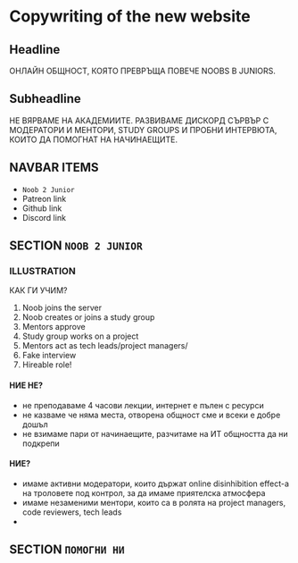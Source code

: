 # Copywriting of the new website

## Headline
ОНЛАЙН ОБЩНОСТ, КОЯТО ПРЕВРЪЩА ПОВЕЧЕ NOOBS В JUNIORS.

## Subheadline
НЕ ВЯРВАМЕ НА АКАДЕМИИТЕ. РАЗВИВАМЕ ДИСКОРД СЪРВЪР С МОДЕРАТОРИ И МЕНТОРИ,
STUDY GROUPS И ПРОБНИ ИНТЕРВЮТА, КОИТО ДА ПОМОГНАТ НА НАЧИНАЕЩИТЕ.

## NAVBAR ITEMS
- `Noob 2 Junior`
- Patreon link
- Github link
- Discord link


## SECTION `NOOB 2 JUNIOR`

### ILLUSTRATION

КАК ГИ УЧИМ?
1. Noob joins the server
1. Noob creates or joins a study group
1. Mentors approve
1. Study group works on a project
1. Mentors act as tech leads/project managers/
1. Fake interview
1. Hireable role!

#### НИЕ НЕ?
- не преподаваме 4 часови лекции, интернет е пълен с ресурси
- не казваме че няма места, отворена общност сме и всеки е добре дошъл
- не взимаме пари от начинаещите, разчитаме на ИТ общността да ни подкрепи 

<!-- - не инвестираме в учебни зали, а в добре организиран Discord сървър -->

#### НИЕ?
- имаме активни модератори, които държат online disinhibition effect-a на троловете под контрол, за да имаме приятелска атмосфера
- имаме незаменими ментори, които са в ролята на project managers, code reviewers, tech leads
- 

## SECTION `ПОМОГНИ НИ`
